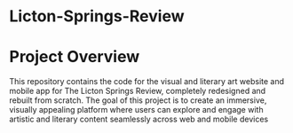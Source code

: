 # Licton-Springs-Review
# Project Overview
This repository contains the code for the visual and literary art website and mobile app for The Licton Springs Review, completely redesigned and rebuilt from scratch. The goal of this project is to create an immersive, visually appealing platform where users can explore and engage with artistic and literary content seamlessly across web and mobile devices 
